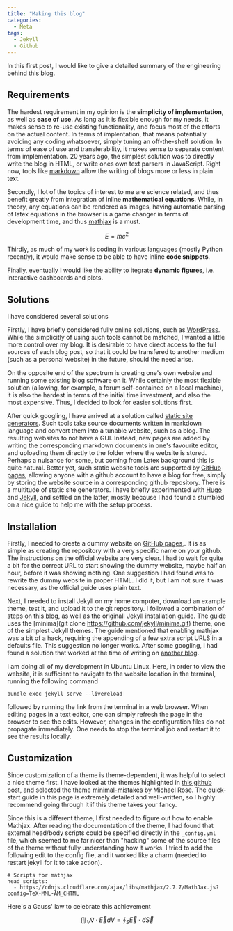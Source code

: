 ```yaml
---
title: "Making this blog"
categories:
  - Meta
tags:
  - Jekyll
  - Github
---
```


In this first post, I would like to give a detailed summary of the engineering behind this blog.

## Requirements

The hardest requirement in my opinion is the **simplicity of implementation**, as well as **ease of use**. As long as it is flexible enough for my needs, it makes sense to re-use existing functionality, and focus most of the efforts on the actual content. In terms of implentation, that means potentially avoiding any coding whatsoever, simply tuning an off-the-shelf solution. In terms of ease of use and transferability, it makes sense to separate content from implementation. 20 years ago, the simplest solution was to directly write the blog in HTML, or write ones own text parsers in JavaScript. Right now, tools like [markdown](https://www.markdownguide.org/getting-started/) allow the writing of blogs more or less in plain text.

Secondly, I lot of the topics of interest to me are science related, and thus benefit greatly from integration of inline **mathematical equations**. While, in theory, any equations can be rendered as images, having automatic parsing of latex equations in the browser is a game changer in terms of development time, and thus [mathjax](https://www.mathjax.org/) is a must.

$$E = mc^2$$

Thirdly, as much of my work is coding in various languages (mostly Python recently), it would make sense to be able to have inline **code snippets**.

Finally, eventually I would like the ability to itegrate **dynamic figures**, i.e. interactive dashboards and plots.

## Solutions

I have considered several solutions

Firstly, I have briefly considered fully online solutions, such as [WordPress](https://wordpress.com/). While the simplicitly of using such tools cannot be matched, I wanted a little more control over my blog. It is desirable to have direct access to the full sources of each blog post, so that it could be transfered to another medium (such as a personal website) in the future, should the need arise.

On the opposite end of the spectrum is creating one's own website and running some existing blog software on it. While certainly the most flexible solution (allowing, for example, a forum self-contained on a local machine), it is also the hardest in terms of the initial time investment, and also the most expensive. Thus, I decided to look for easier solutions first.

After quick googling, I have arrived at a solution called [static site generators](https://jamstack.org/generators/). Such tools take source documents written in markdown language and convert them into a tunable website, such as a blog. The resulting websites to not have a GUI. Instead, new pages are added by writing the corresponding markdown documents in one's favourite editor, and uploading them directly to the folder where the website is stored. Perhaps a nuisance for some, but coming from Latex background this is quite natural. Better yet, such static website tools are supported by [GitHub pages](https://pages.github.com/), allowing anyone with a github account to have a blog for free, simply by storing the website source in a corresponding github repository. There is a multitude of static site generators. I have briefly experimented with [Hugo](https://gohugo.io/) and [Jekyll](https://jekyllrb.com/), and settled on the latter, mostly because I had found a stumbled on a nice guide to help me with the setup process.

## Installation

Firstly, I needed to create a dummy website on [GitHub pages](https://pages.github.com/),. It is as simple as creating the repository with a very specific name on your github. The instructions on the official website are very clear. I had to wait for quite a bit for the correct URL to start showing the dummy website, maybe half an hour, before it was showing nothing. One suggestion I had found was to rewrite the dummy website in proper HTML. I did it, but I am not sure it was necessary, as the official guide uses plain text.

Next, I needed to install Jekyll on my home computer, download an example theme, test it, and upload it to the git repository. I followed a combination of steps on [this blog](https://medium.com/coffee-in-a-klein-bottle/creating-a-mathematics-blog-with-jekyll-78cdee0339f3), as well as the originall Jekyll installation guide. The guide uses the [minima](git clone https://github.com/jekyll/minima.git) theme, one of the simplest Jekyll themes. The guide mentioned that enabling mathjax was a bit of a hack, requiring the appending of a few extra script URLS in a defaults file. This suggestion no longer works. After some googling, I had found a solution that worked at the time of writing on [another blog](https://www.martinklein.co/2022/02/18/latex-in-jekyll.html).

I am doing all of my development in Ubuntu Linux. Here, in order to view the website, it is sufficient to navigate to the website location in the terminal, running the following command

```
bundle exec jekyll serve --livereload
```
followed by running the link from the terminal in a web browser. When editing pages in a text editor, one can simply refresh the page in the browser to see the edits. However, changes in the configuration files do not propagate immediately. One needs to stop the terminal job and restart it to see the results locally.

## Customization

Since customization of a theme is theme-dependent, it was helpful to select a nice theme first. I have looked at the themes highlighted in [this github post](https://github.com/topics/jekyll-theme), and selected the theme [minimal-mistakes](https://mmistakes.github.io/minimal-mistakes/about/) by Michael Rose. The quick-start guide in this page is extremely detailed and well-written, so I highly recommend going through it if this theme takes your fancy.

Since this is a different theme, I first needed to figure out how to enable Mathjax. After reading the documentation of the theme, I had found that external head/body scripts could be specified directly in the `_config.yml` file, which seemed to me far nicer than "hacking" some of the source files of the theme without fully understanding how it works. I tried to add the following edit to the config file, and it worked like a charm (needed to restart jekyll for it to take action).

```
# Scripts for mathjax
head_scripts:
  - https://cdnjs.cloudflare.com/ajax/libs/mathjax/2.7.7/MathJax.js?config=TeX-MML-AM_CHTML
```

Here's a Gauss' law to celebrate this achievement

$$\iiint_V \nabla \cdot \vec{E}dV = \oint_S \vec{E}\cdot d\vec{S} $$





